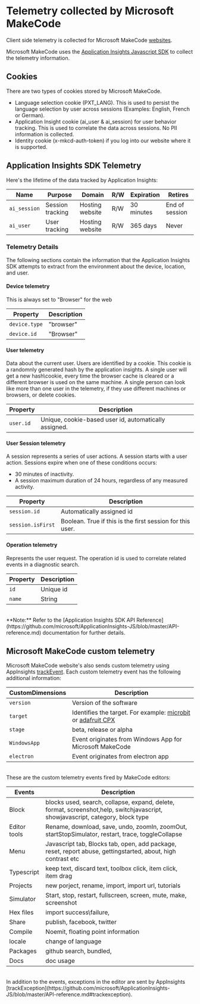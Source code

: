 # Telemetry collected by Microsoft MakeCode

Client side telemetry is collected for Microsoft MakeCode [websites](https://makecode.com).

Microsoft MakeCode uses the [Application Insights Javascript SDK](https://github.com/microsoft/ApplicationInsights-JS) to collect the telemetry information.

## Cookies

There are two types of cookies stored by Microsoft MakeCode.

- Language selection cookie (PXT_LANG). This is used to persist the language selection by user across sessions (Examples: English, French or German).
- Application Insight cookie (ai_user & ai_session) for user behavior tracking. This is used to correlate the data across sessions. No PII information is collected.
- Identity cookie (x-mkcd-auth-token) if you log into our website where it is supported.

## Application Insights SDK Telemetry

Here's the lifetime of the data tracked by Application Insights:

 |Name |Purpose|	Domain|	R/W|	Expiration|	Retires|
|-----|-------|-------|-------|-----|-------|
|`ai_session`|	Session tracking|	Hosting website|	R/W	|30 minutes|	End of session|
|`ai_user`|	User tracking|	Hosting website|	R/W|	365 days|	Never|


### Telemetry Details

The following sections contain the information that the Application Insights SDK attempts to extract from the environment about the device, location, and user.

#### Device telemetry

This is always set to "Browser" for the web

Property | Description
---|---
`device.type`  | "browser"
`device.id`	| "Browser"

#### User telemetry

Data about the current user. Users are identified by a cookie. This cookie is a randomnly generated hash by the application insights. A single user will get a new hash\cookie, every time the browser cache is cleared or a different browser is used on the same machine. A single person can look like more than one user in the telemetry, if they use different machines or browsers, or delete cookies.

Property | Description
---|---
`user.id` | Unique, cookie-based user id, automatically assigned.

#### User Session telemetry

A session represents a series of user actions. A session starts with a user action. Sessions expire when one of these conditions occurs:

* 30 minutes of inactivity.
* A session maximum duration of 24 hours, regardless of any measured activity.

Property | Description
---|---
`session.id` | Automatically assigned id
`session.isFirst` | Boolean. True if this is the first session for this user.

#### Operation telemetry

Represents the user request. The operation id is used to correlate related events in a diagnostic search.

Property | Description
---|---
`id` | Unique id
`name` | String

<br/>
**Note:** Refer to the [Application Insights SDK API Reference](https://github.com/microsoft/ApplicationInsights-JS/blob/master/API-reference.md) documentation for further details.

## Microsoft MakeCode custom telemetry

Microsoft MakeCode website's also sends custom telemetry using AppInsights [trackEvent](https://github.com/microsoft/ApplicationInsights-JS/blob/master/API-reference.md#trackevent). Each custom telemetry event has the following additional information:

CustomDimensions | Description
---|---
`version` | Version of the software
`target` | Identifies the target. For example: [microbit](makecode.microbit.org) or [adafruit CPX](makecode.adafruit.com)
`stage` | beta, release or alpha
`WindowsApp` | Event originates from Windows App for Microsoft MakeCode
`electron` | Event originates from electron app
<br/>
These are the custom telemetry events fired by MakeCode editors:

Events | Description
-------|-------
Block | blocks used, search, collapse, expand, delete, format, screenshot,help, switchjavascript, showjavascript, category, block type
Editor tools| Rename, download, save, undo, zoomIn, zoomOut, startStopSimulator, restart, trace, toggleCollapse
Menu | Javascript tab, Blocks tab, open, add package, reset, report abuse, gettingstarted, about, high contrast etc
Typescript | keep text, discard text, toolbox click, item click, item drag
Projects | new porject, rename, import, import url, tutorials
Simulator | Start, stop, restart, fullscreen, screen, mute, make, screenshot
Hex files | import success\failure,
Share | publish, facebook, twitter
Compile | Noemit, floating point information
locale | change of language
Packages | github search, bundled,
Docs | doc usage
<br/>
In addition to the events, exceptions in the editor are sent by AppInsights [trackException](https://github.com/microsoft/ApplicationInsights-JS/blob/master/API-reference.md#trackexception).
